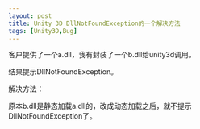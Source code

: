 ```yaml
---
layout: post
title: Unity 3D DllNotFoundException的一个解决方法
tags: [Unity3D,Bug]
---
```

客户提供了一个a.dll，我有封装了一个b.dll给unity3d调用。
<!--break-->
结果提示DllNotFoundException。

解决方法：

原本b.dll是静态加载a.dll的，改成动态加载之后，就不提示DllNotFoundException了。
